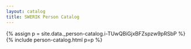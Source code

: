 ```yaml
---
layout: catalog
title: SWERIK Person Catalog
---
```

{% assign p = site.data._person-catalog.i-TUwQBiGjxBFZspzw9pRSbP %}
{% include person-catalog.html p=p %}

